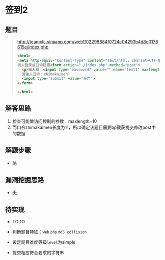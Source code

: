 # 签到2

## 题目

> http://teamxlc.sinaapp.com/web1/02298884f0724c04293b4d8c0178615e/index.php
>
> ```html
> <html>
> <meta http-equiv="Content-Type" content="text/html; charset=UTF-8" />
> 尚未登录或口令错误<form action="./index.php" method="post">
> 	<p>输入框：<input type="password" value="" name="text1" maxlength="10"><br>
> 	请输入口令：zhimakaimen
> 	<input type="submit" value="开门">
> </form>
> 
> </html>
> ```

## 解答思路

1. 检查可能做访问控制的参数，maxlength=10
2. 而口令zhimakaimen长度为11，所以确定该题目需要bp截获提交修改post中的数据


## 解题步骤

- 略

## 漏洞挖掘思路

- 无

## 待实现

- TODO

- 判断题目特征：`web` `php` `md5 collision`
- 设定题目难度等级`level`为simple
- 提交相应符合要求的字符串

